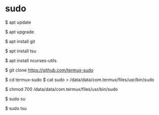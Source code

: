 # sudo
$ apt update 

$ apt upgrade

$ apt install git

$ apt install tsu

$ apt install ncurses-utils

$ git clone https://github.com/termux-sudo

$ cd termux-sudo
$ cat sudo > /data/data/com.termux/files/usr/bin/sudo

$ chmod 700 /data/data/com.termux/files/usr/bin/sudo

$ sudo su

$ sudo tsu
